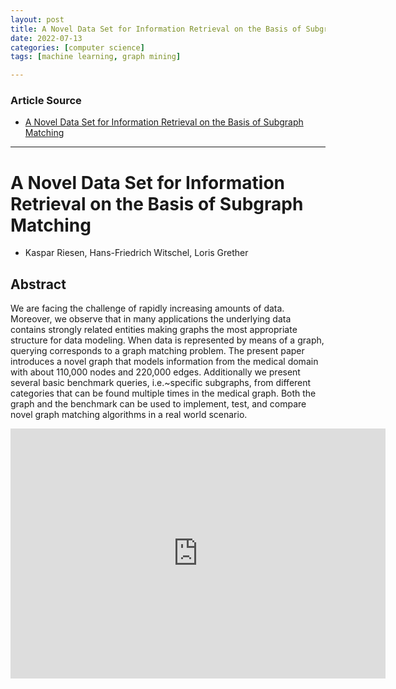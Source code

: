 ```yaml
---
layout: post
title: A Novel Data Set for Information Retrieval on the Basis of Subgraph Matching
date: 2022-07-13
categories: [computer science]
tags: [machine learning, graph mining]

---
```


### Article Source

* [A Novel Data Set for Information Retrieval on the Basis of Subgraph Matching](https://www.youtube.com/watch?v=-IuIXAxAIlI)


---

# A Novel Data Set for Information Retrieval on the Basis of Subgraph Matching


* Kaspar Riesen, Hans-Friedrich Witschel, Loris Grether


## Abstract

We are facing the challenge of rapidly increasing amounts of data. Moreover, we observe that in many applications the underlying data contains strongly related entities making graphs the most appropriate structure for data modeling. When data is represented by means of a graph, querying corresponds to a graph matching problem. The present paper introduces a novel graph that models information from the medical domain with about 110,000 nodes and 220,000 edges. Additionally we present several basic benchmark queries, i.e.~specific subgraphs, from different categories that can be found multiple times in the medical graph. Both the graph and the benchmark can be used to implement, test, and compare novel graph matching algorithms in a real world scenario.

<iframe width="600" height="400" src="https://www.youtube.com/embed/-IuIXAxAIlI" title="YouTube video player" frameborder="0" allow="accelerometer; autoplay; clipboard-write; encrypted-media; gyroscope; picture-in-picture" allowfullscreen></iframe>